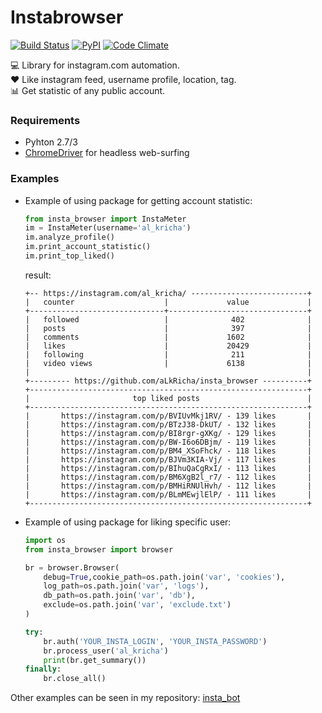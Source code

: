 # Instabrowser
[![Build Status](https://travis-ci.org/aLkRicha/insta_browser.svg?branch=master)](https://travis-ci.org/aLkRicha/insta_browser)
[![PyPI](https://img.shields.io/pypi/v/insta_browser.svg)](https://pypi.org/pypi/insta_browser)
[![Code Climate](https://img.shields.io/codeclimate/github/aLkRicha/insta_browser.svg)](https://codeclimate.com/github/aLkRicha/insta_browser)

💻 Library for instagram.com automation.  
♥️ Like instagram feed, username profile, location, tag.  
📊 Get statistic of any public account.

### Requirements
* Pyhton 2.7/3
* [ChromeDriver](https://sites.google.com/a/chromium.org/chromedriver/downloads) for headless web-surfing


### Examples
* Example of using package for getting account statistic:
    ```python
    from insta_browser import InstaMeter   
    im = InstaMeter(username='al_kricha')   
    im.analyze_profile()   
    im.print_account_statistic()
    im.print_top_liked()   
    ```
    result:
    ```commandline
    +-- https://instagram.com/al_kricha/ --------------------------+
    |   counter                    |             value             |
    +------------------------------+-------------------------------+
    |   followed                   |              402              |
    |   posts                      |              397              |
    |   comments                   |             1602              |
    |   likes                      |             20429             |
    |   following                  |              211              |
    |   video views                |             6138              |
    |                                                              |
    +--------- https://github.com/aLkRicha/insta_browser ----------+
    +--------------------------------------------------------------+
    |                       top liked posts                        |
    +--------------------------------------------------------------+
    |       https://instagram.com/p/BVIUvMkj1RV/ - 139 likes       |
    |       https://instagram.com/p/BTzJ38-DkUT/ - 132 likes       |
    |       https://instagram.com/p/BI8rgr-gXKg/ - 129 likes       |
    |       https://instagram.com/p/BW-I6o6DBjm/ - 119 likes       |
    |       https://instagram.com/p/BM4_XSoFhck/ - 118 likes       |
    |       https://instagram.com/p/BJVm3KIA-Vj/ - 117 likes       |
    |       https://instagram.com/p/BIhuQaCgRxI/ - 113 likes       |
    |       https://instagram.com/p/BM6XgB2l_r7/ - 112 likes       |
    |       https://instagram.com/p/BMHiRNUlHvh/ - 112 likes       |
    |       https://instagram.com/p/BLmMEwjlElP/ - 111 likes       |
    +--------------------------------------------------------------+
    ```

* Example of using package for liking specific user:
    ```python
    import os
    from insta_browser import browser

    br = browser.Browser(
        debug=True,cookie_path=os.path.join('var', 'cookies'),
        log_path=os.path.join('var', 'logs'),
        db_path=os.path.join('var', 'db'),
        exclude=os.path.join('var', 'exclude.txt')
    )

    try:
        br.auth('YOUR_INSTA_LOGIN', 'YOUR_INSTA_PASSWORD')
        br.process_user('al_kricha')
        print(br.get_summary())
    finally:
        br.close_all()

    ```

Other examples can be seen in my repository: [insta_bot](https://github.com/aLkRicha/insta_bot)
